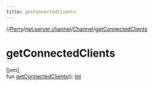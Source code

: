 ```yaml
---
title: getConnectedClients
---
```

//[Perry](../../../index.html)/[net.server.channel](../index.html)/[Channel](index.html)/[getConnectedClients](get-connected-clients.html)



# getConnectedClients



[jvm]\
fun [getConnectedClients](get-connected-clients.html)(): [Int](https://kotlinlang.org/api/latest/jvm/stdlib/kotlin/-int/index.html)




